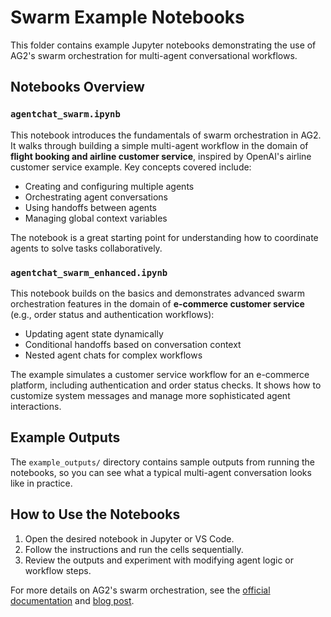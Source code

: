 # Swarm Example Notebooks

This folder contains example Jupyter notebooks demonstrating the use of AG2's swarm orchestration for multi-agent conversational workflows.

## Notebooks Overview

### `agentchat_swarm.ipynb`

This notebook introduces the fundamentals of swarm orchestration in AG2. It walks through building a simple multi-agent workflow in the domain of **flight booking and airline customer service**, inspired by OpenAI's airline customer service example. Key concepts covered include:

- Creating and configuring multiple agents
- Orchestrating agent conversations
- Using handoffs between agents
- Managing global context variables

The notebook is a great starting point for understanding how to coordinate agents to solve tasks collaboratively.

### `agentchat_swarm_enhanced.ipynb`

This notebook builds on the basics and demonstrates advanced swarm orchestration features in the domain of **e-commerce customer service** (e.g., order status and authentication workflows):

- Updating agent state dynamically
- Conditional handoffs based on conversation context
- Nested agent chats for complex workflows

The example simulates a customer service workflow for an e-commerce platform, including authentication and order status checks. It shows how to customize system messages and manage more sophisticated agent interactions.

## Example Outputs

The `example_outputs/` directory contains sample outputs from running the notebooks, so you can see what a typical multi-agent conversation looks like in practice.

## How to Use the Notebooks

1. Open the desired notebook in Jupyter or VS Code.
2. Follow the instructions and run the cells sequentially.
3. Review the outputs and experiment with modifying agent logic or workflow steps.

For more details on AG2's swarm orchestration, see the [official documentation](https://docs.ag2.ai/latest/docs/user-guide/advanced-concepts/orchestration/swarm/deprecation) and [blog post](https://docs.ag2.ai/latest/docs/blog/2024/11/17/Swarm).
